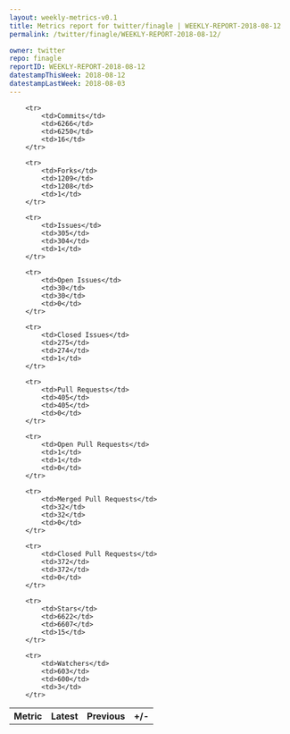 ```yaml
---
layout: weekly-metrics-v0.1
title: Metrics report for twitter/finagle | WEEKLY-REPORT-2018-08-12
permalink: /twitter/finagle/WEEKLY-REPORT-2018-08-12/

owner: twitter
repo: finagle
reportID: WEEKLY-REPORT-2018-08-12
datestampThisWeek: 2018-08-12
datestampLastWeek: 2018-08-03
---
```




<table style="width: 100%;">
    <tr>
        <th>Metric</th>
        <th>Latest</th>
        <th>Previous</th>
        <th>+/-</th>
    </tr>

        <tr>
            <td>Commits</td>
            <td>6266</td>
            <td>6250</td>
            <td>16</td>
        </tr>
        
        <tr>
            <td>Forks</td>
            <td>1209</td>
            <td>1208</td>
            <td>1</td>
        </tr>
        
        <tr>
            <td>Issues</td>
            <td>305</td>
            <td>304</td>
            <td>1</td>
        </tr>
        
        <tr>
            <td>Open Issues</td>
            <td>30</td>
            <td>30</td>
            <td>0</td>
        </tr>
        
        <tr>
            <td>Closed Issues</td>
            <td>275</td>
            <td>274</td>
            <td>1</td>
        </tr>
        
        <tr>
            <td>Pull Requests</td>
            <td>405</td>
            <td>405</td>
            <td>0</td>
        </tr>
        
        <tr>
            <td>Open Pull Requests</td>
            <td>1</td>
            <td>1</td>
            <td>0</td>
        </tr>
        
        <tr>
            <td>Merged Pull Requests</td>
            <td>32</td>
            <td>32</td>
            <td>0</td>
        </tr>
        
        <tr>
            <td>Closed Pull Requests</td>
            <td>372</td>
            <td>372</td>
            <td>0</td>
        </tr>
        
        <tr>
            <td>Stars</td>
            <td>6622</td>
            <td>6607</td>
            <td>15</td>
        </tr>
        
        <tr>
            <td>Watchers</td>
            <td>603</td>
            <td>600</td>
            <td>3</td>
        </tr>
        
</table>
